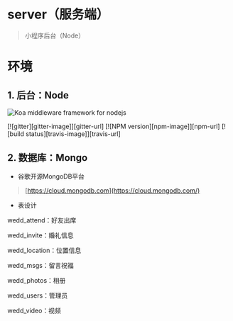 # server（服务端）

> 小程序后台（Node）

# 环境

## 1. 后台：Node

<img src="/static/logo.png" alt="Koa middleware framework for nodejs"/>

 [![gitter][gitter-image]][gitter-url]
 [![NPM version][npm-image]][npm-url]
 [![build status][travis-image]][travis-url]

## 2. 数据库：Mongo

- 谷歌开源MongoDB平台

> [https://cloud.mongodb.com](https://cloud.mongodb.com/)

- 表设计

wedd_attend：好友出席

wedd_invite：婚礼信息

wedd_location：位置信息

wedd_msgs：留言祝福

wedd_photos：相册

wedd_users：管理员

wedd_video：视频
